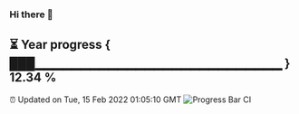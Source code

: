### Hi there 👋
⏳ Year progress { ███▁▁▁▁▁▁▁▁▁▁▁▁▁▁▁▁▁▁▁▁▁▁▁▁▁▁▁ } 12.34 %
---
⏰ Updated on Tue, 15 Feb 2022 01:05:10 GMT
![Progress Bar CI](https://github.com/liununu/liununu/workflows/Progress%20Bar%20CI/badge.svg)
